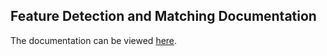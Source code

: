 ## Feature Detection and Matching Documentation

The documentation can be viewed [here](https://github.com/2016bgeyer/Feature-Detection-and-Matching/blob/main/Writeup/P2_Features_Scale_Warping.pdf).
